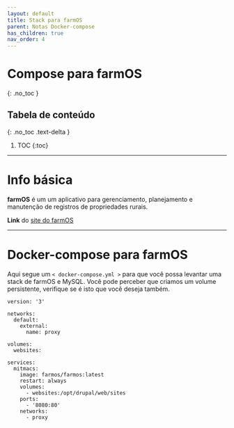 ```yaml
---
layout: default
title: Stack para farmOS
parent: Notas Docker-compose
has_children: true
nav_order: 4
---
```


# Compose para farmOS
{: .no_toc }

## Tabela de conteúdo
{: .no_toc .text-delta }

1. TOC
{:toc}

---

# Info básica
**farmOS** é um um aplicativo para gerenciamento, planejamento e manutenção de registros de propriedades rurais.

**Link** do [site do farmOS](https://farmos.org)


---

# Docker-compose para farmOS
Aqui segue um `< docker-compose.yml >` para que você possa levantar uma stack de farmOS e MySQL. Você pode perceber que criamos um volume persistente, verifique se é isto que você deseja também.

<div class="code-example" markdown="1">

```
version: '3'

networks:
  default:
    external:
      name: proxy

volumes:
  websites:

services:
  mitmacs:
    image: farmos/farmos:latest
    restart: always
    volumes:
      - websites:/opt/drupal/web/sites
    ports:
      - '8080:80'
    networks:
      - proxy
```
